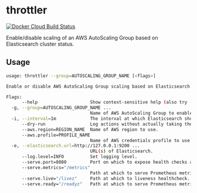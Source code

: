 # throttler

[![Docker Cloud Build Status](https://img.shields.io/docker/cloud/build/mintel/elasticsearch-asg-throttler.svg)](https://hub.docker.com/r/mintel/elasticsearch-asg-throttler)

Enable/disable scaling of an AWS AutoScaling Group based on Elasticsearch cluster status.

## Usage

```sh
usage: throttler --group=AUTOSCALING_GROUP_NAME [<flags>]

Enable or disable AWS AutoScaling Group scaling based on Elasticsearch cluster status.

Flags:
      --help                    Show context-sensitive help (also try --help-long and --help-man).
  -g, --group=AUTOSCALING_GROUP_NAME ...
                                Name of AWS AutoScaling Group to enable/disable scaling on.
  -i, --interval=1m             The interval at which Elasticsearch should be polled for status information.
      --dry-run                 Log actions without actually taking them.
      --aws.region=REGION_NAME  Name of AWS region to use.
      --aws.profile=PROFILE_NAME
                                Name of AWS credentials profile to use.
  -e, --elasticsearch.url=http://127.0.0.1:9200 ...
                                URL(s) of Elasticsearch.
      --log.level=INFO          Set logging level.
      --serve.port=8080         Port on which to expose health checks and Prometheus metrics.
      --serve.metrics="/metrics"
                                Path at which to serve Prometheus metrics.
      --serve.live="/livez"     Path at which to liveness healthcheck.
      --serve.ready="/readyz"   Path at which to serve Prometheus metrics.
```
